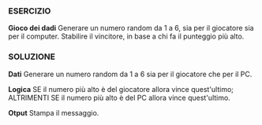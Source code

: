 ### ESERCIZIO

**Gioco dei dadi**
Generare un numero random da 1 a 6, sia per il giocatore sia per il computer.
Stabilire il vincitore, in base a chi fa il punteggio più alto.

### SOLUZIONE

**Dati**
Generare un numero random da 1 a 6 sia per il giocatore che per il PC.

**Logica**
SE il numero più alto è del giocatore allora vince quest'ultimo;
ALTRIMENTI SE il numero più alto è del PC allora vince quest'ultimo.

**Otput**
Stampa il messaggio.